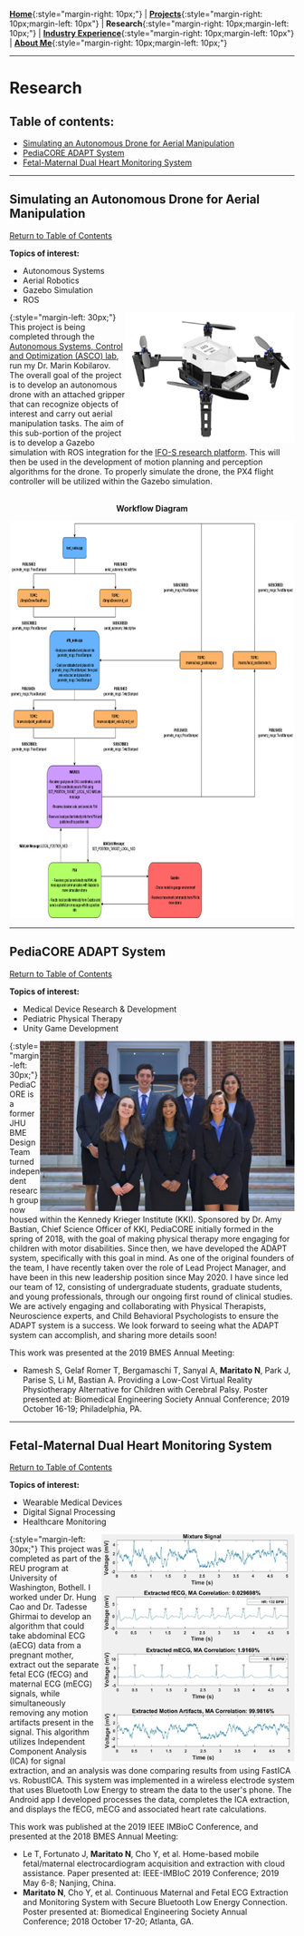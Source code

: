 [**Home**](../index.md){:style="margin-right: 10px;"}
|
[**Projects**](../projects/index.md){:style="margin-right: 10px;margin-left: 10px"}
|
**Research**{:style="margin-right: 10px;margin-left: 10px;"}
|
[**Industry Experience**](../industryExperience/index.md){:style="margin-right: 10px;margin-left: 10px"}
|
[**About Me**](../aboutMe/index.md){:style="margin-right: 10px;margin-left: 10px;"}

___

# Research

## Table of contents:

- [Simulating an Autonomous Drone for Aerial Manipulation](#simulating-an-autonomous-drone-for-aerial-manipulation)
- [PediaCORE ADAPT System](#pediacore-adapt-system)
- [Fetal-Maternal Dual Heart Monitoring System](#fetal-maternal-dual-heart-monitoring-system)

___

## Simulating an Autonomous Drone for Aerial Manipulation

[Return to Table of Contents](#table-of-contents)

**Topics of interest:**
- Autonomous Systems
- Aerial Robotics
- Gazebo Simulation
- ROS

<img align="right" width="300" height="229" src="../pics/ASCO-lab-research/drone.png">{:style="margin-left: 30px;"}
This project is being completed through the [Autonomous Systems, Control and Optimization (ASCO) lab](https://asco.lcsr.jhu.edu/), run my Dr. Marin Kobilarov. The overall goal of the project is to develop an autonomous drone with an attached gripper that can recognize objects of interest and carry out aerial manipulation tasks. The aim of this sub-portion of the project is to develop a Gazebo simulation with ROS integration for the [IFO-S research platform](https://www.uvify.com/ifo-s/). This will then be used in the development of motion planning and perception algorithms for the drone. To properly simulate the drone, the PX4 flight controller will be utilized within the Gazebo simulation.


<p align="center">
<br>
<strong>Workflow Diagram</strong>
</p>

<p align="center">
<img width="882" height="700" src="../pics/ASCO-lab-research/logic-diagram.png">
</p>

___

## PediaCORE ADAPT System

[Return to Table of Contents](#table-of-contents)

**Topics of interest:**
- Medical Device Research & Development
- Pediatric Physical Therapy
- Unity Game Development

<img align="right" width="450" height="300" src="../pics/PediaCORE/DesignTeam.jpg">{:style="margin-left: 30px;"}
PediaCORE is a former JHU BME Design Team turned independent research group now housed within the Kennedy Krieger Institute (KKI). Sponsored by Dr. Amy Bastian, Chief Science Officer of KKI, PediaCORE initially formed in the spring of 2018, with the goal of making physical therapy more engaging for children with motor disabilities. Since then, we have developed the ADAPT system, specifically with this goal in mind. As one of the original founders of the team, I have recently taken over the role of Lead Project Manager, and have been in this new leadership position since May 2020. I have since led our team of 12, consisting of undergraduate students, graduate students, and young professionals, through our ongoing first round of clinical studies. We are actively engaging and collaborating with Physical Therapists, Neuroscience experts, and Child Behavioral Psychologists to ensure the ADAPT system is a success. We look forward to seeing what the ADAPT system can accomplish, and sharing more details soon!

This work was presented at the 2019 BMES Annual Meeting:

- Ramesh S, Gelaf Romer T, Bergamaschi T, Sanyal A, **Maritato N**, Park J, Parise S, Li M, Bastian A. Providing a Low-Cost Virtual Reality Physiotherapy Alternative for Children with Cerebral Palsy. Poster presented at: Biomedical Engineering Society Annual Conference; 2019 October 16-19; Philadelphia, PA.

___

## Fetal-Maternal Dual Heart Monitoring System

[Return to Table of Contents](#table-of-contents)

**Topics of interest:**
- Wearable Medical Devices
- Digital Signal Processing
- Healthcare Monitoring

<img align="right" width="341" height="400" src="../pics/UW-research/RobustICA.jpg">{:style="margin-left: 30px;"}
This project was completed as part of the REU program at University of Washington, Bothell. I worked under Dr. Hung Cao and Dr. Tadesse Ghirmai to develop an algorithm that could take abdominal ECG (aECG) data from a pregnant mother, extract out the separate fetal ECG (fECG) and maternal ECG (mECG) signals, while simultaneously removing any motion artifacts present in the signal. This algorithm utilizes Independent Component Analysis (ICA) for signal extraction, and an analysis was done comparing results from using FastICA vs. RobustICA. This system was implemented in a wireless electrode system that uses Bluetooth Low Energy to stream the data to the user's phone. The Android app I developed processes the data, completes the ICA extraction, and displays the fECG, mECG and associated heart rate calculations.

This work was published at the 2019 IEEE IMBioC Conference, and presented at the 2018 BMES Annual Meeting:

- Le T, Fortunato J, **Maritato N**, Cho Y, et al. Home-based mobile fetal/maternal electrocardiogram acquisition and extraction with cloud assistance. Paper presented at: IEEE-IMBIoC 2019 Conference; 2019 May 6-8; Nanjing, China.
- **Maritato N**, Cho Y, et al. Continuous Maternal and Fetal ECG Extraction and Monitoring System with Secure Bluetooth Low Energy Connection. Poster presented at: Biomedical Engineering Society Annual Conference; 2018 October 17-20; Atlanta, GA.